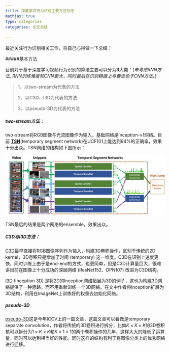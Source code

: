 ```yaml
---
title: 深度学习行为识别主要方法总结
mathjax: true
type: categories
categories: 论文总结
 
---
```


最近关注行为识别相关工作，将自己心得做一下总结：

#####基本方法

目前对于基于深度学习视频行为识别的算法主要可以分为**3**大类：(*未考虑RNN方法, RNN训练难度较CNN更大，同时最后在识别精度上与要逊色于CNN方法。*)

> 1、以two-stream为代表的方法
>
> 2、以C3D、I3D为代表的方法
>
> 3、以pseudo-3D为代表的方法

##### two-stream方法：

two-stream将RGB图像与光流图像作为输入，基础网络是inception-v1网络。目前  [**TSN**](https://arxiv.org/abs/1608.00859)(temporary segment network)在UCF101上能达到94%的正确率，效果十分出众。TSN网络的结构如下图所示：

![TSN](https://github.com/izhaolei/images/blob/master/tsn.JPG?raw=true)

TSN最后的结果是两个网络的ensemble，效果出众。

##### C3D与I3D方法：

[C3D](http://vlg.cs.dartmouth.edu/c3d/c3d_video.pdf)最早直接将RGB图像序列作为输入，构建3D卷积操作，区别于传统的2D kernel，3D卷积只是增加了时间 (temporary) 这一维度。C3D在识别上速度更快，同时训练上由于是end-end的方式，也更简单，但是C3D计算量巨大，很难讲目前在图像上十分成功的深层网络 (ResNet152、DPN107) 改进为C3D结构。

[I3D](https://arxiv.org/abs/1705.07750) (Inception 3D) 是将2D的Inception网络拓展为3D的例子，这也为构建3D网络提供了一种思路，而不用重新训练一个3D网络。在文中作者将Inception扩展为3D结构，利用在ImageNet上训练好的权重去初始化网络。

##### pseudo-3D

[pseudo-3D](http://openaccess.thecvf.com/content_iccv_2017/html/Qiu_Learning_Spatio-Temporal_Representation_ICCV_2017_paper.html)这是今年ICCV上的一篇文章，这篇文章可以看做是temporary separate convolution，作者将传统的3D卷积进行拆分，比如$K\times K\times K$的3D卷积核可以拆分为$1\times K\times K$和$K\times 1\times 1$的两个卷积操作的几年，这样大大的降低了运算量，同时可以达到相当好的性能。同时这样的结构有利于将图像分类上的优秀网络进行迁移。